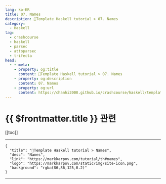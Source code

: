 ```yaml
---
lang: ko-KR
title: 07. Names
description: 🐑Template Haskell tutorial > 07. Names
category:
  - Haskell
tag: 
  - crashcourse
  - haskell
  - parsec
  - attoparsec
  - trifecta
head:
  - - meta:
    - property: og:title
      content: 🐑Template Haskell tutorial > 07. Names
    - property: og:description
      content: 07. Names
    - property: og:url
      content: https://chanhi2000.github.io/crashcourse/haskell/template-haskell/07.html
---
```


# {{ $frontmatter.title }} 관련

[[toc]]

---

```component VPCard
{
  "title": "🐑Template Haskell tutorial > Names",
  "desc": "Names",
  "link": "https://markkarpov.com/tutorial/th#names",
  "logo": "https://markkarpov.com/static/img/site-icon.png",
  "background": "rgba(86,86,125,0.2)"
}
```

---

<TagLinks />
